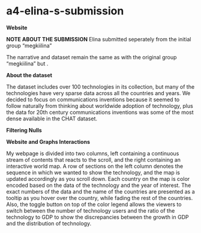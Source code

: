 # a4-elina-s-submission
**Website**


**NOTE ABOUT THE SUBMISSION**
Elina submitted seperately from the initial group “megkiilina”

The narrative and dataset remain the same as with the original group “megkiilina” but .

**About the dataset**

The dataset includes over 100 technologies in its collection, but many of the technologies have very sparse data across all the countries and years. We decided to focus on communications inventions because it seemed to follow naturally from thinking about worldwide adoption of technology, plus the data for 20th century communications inventions was some of the most dense available in the CHAT dataset.

**Filtering Nulls**

**Website and Graphs Interactions**

My webpage is divided into two columns, left containing a continuous stream of contents that reacts to the scroll, and the right containing an interactive world map. A row of sections on the left column denotes the sequence in which we wanted to show the technology, and the map is updated accordingly as you scroll down. Each country on the map is color encoded based on the data of the technology and the year of interest. The exact numbers of the data and the name of the countries are presented as a tooltip as you hover over the country, while fading the rest of the countries. Also, the toggle button on top of the color legend allows the viewers to switch between the number of technology users and the ratio of the technology to GDP to show the discrepancies between the growth in GDP and the distribution of technology.

